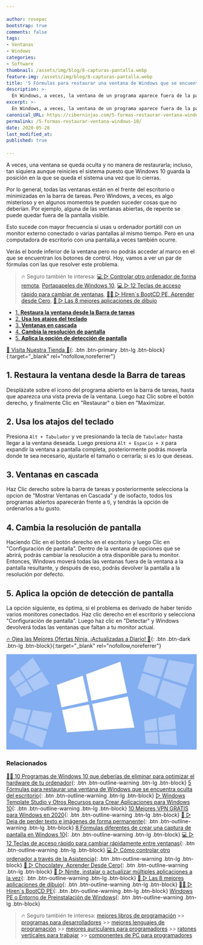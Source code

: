 ```yaml
---

author: rosepac
bootstrap: true
comments: false
tags:
- Ventanas
- Windows
categories:
- Software
thumbnail: /assets/img/blog/8-capturas-pantalla.webp
feature-img: /assets/img/blog/8-capturas-pantalla.webp
title: '5 Fórmulas para restaurar una ventana de Windows que se encuentra oculta del escritorio'
description: >-
  En Windows, a veces, la ventana de un programa aparece fuera de la pantalla y el mouse no es capaz de alcanzarla; aquí tienes las 5 mejores formas de restaurar una ventana al área visible.
excerpt: >-
  En Windows, a veces, la ventana de un programa aparece fuera de la pantalla y el mouse no es capaz de alcanzarla; aquí tienes las 5 mejores formas de restaurar una ventana al área visible.
canonical_URL: https://ciberninjas.com/5-formas-restaurar-ventana-windows-10/
permalink: /5-formas-restaurar-ventana-windows-10/
date: 2020-05-28
last_modified_at: 
published: true

---
```


A veces, una ventana se queda oculta y no manera de restaurarla; incluso, tan siquiera aunque reinicies el sistema puesto que Windows 10 guarda la posición en la que se queda el sistema una vez que lo cierras.

Por lo general, todas las ventanas están en el frente del escritorio o minimizadas en la barra de tareas. Pero Windows, a veces, es algo misterioso y en algunos momentos te pueden suceder cosas que no deberían. Por ejemplo, alguna de las ventanas abiertas, de repente se puede quedar fuera de la pantalla visible.

Esto sucede con mayor frecuencia si usas u ordenador portátil con un monitor externo conectado o varias pantallas al mismo tiempo. Pero en una computadora de escritorio con una pantalla,a veces también ocurre.

Verás el borde inferior de la ventana pero no podrás acceder al marco en el que se encuentran los botones de control. Hoy, vamos a ver un par de fórmulas con las que resolver este problema.

> 🔥 Seguro también te interesa: [💻 ▷ Controlar otro ordenador de forma remota](/ayuda-control-remoto-windows-10/), [Portapapeles de Windows 10](/portapapeles-windows-10/), [💻 ▷ 12 Teclas de acceso rápido para cambiar de ventanas](/atajos-teclado-ventanas-windows-10/), [👩‍🔧 ▷ Hiren´s BootCD PE, Aprender desde Cero](/hirens-bootcd-pe/), [🥇 ▷ Las 8 mejores aplicaciones de dibujo](/mejor-software-dibujo-windows-android/)
- [1. **Restaura la ventana desde la Barra de tareas**](#1-restaura-la-ventana-desde-la-barra-de-tareas)
- [2. **Usa los atajos del teclado**](#2-usa-los-atajos-del-teclado)
- [3. **Ventanas en cascada**](#3-ventanas-en-cascada)
- [4. **Cambia la resolución de pantalla**](#4-cambia-la-resolución-de-pantalla)
- [5. **Aplica la opción de detección de pantalla**](#5-aplica-la-opción-de-detección-de-pantalla)

[🎁 Visita Nuestra Tienda 🎁](https://www.amazon.es/shop/cibercursos){: .btn .btn-primary .btn-lg .btn-block}{:target="_blank" rel="nofollow,noreferrer"}

## 1. **Restaura la ventana desde la Barra de tareas**

Desplázate sobre el icono del programa abierto en la barra de tareas, hasta que aparezca una vista previa de la ventana. Luego haz Clic sobre el botón derecho, y finalmente Clic en "Restaurar" o bien en "Maximizar.

## 2. **Usa los atajos del teclado**

Presiona `Alt + Tabulador` y ve presionando la tecla de `Tabulador` hasta llegar a la ventana deseada. Luego presiona `Alt + Espacio + X` para expandir la ventana a pantalla completa, posteriormente podrás moverla donde te sea necesario, ajustarle el tamaño o cerrarla; si es lo que deseas.

## 3. **Ventanas en cascada**

Haz Clic derecho sobre la barra de tareas y posteriormente selecciona la opcion de "Mostrar Ventanas en Cascada" y de isofacto, todos los programas abiertos aparecerán frente a ti, y tendrás la opción de ordenarlos a tu gusto.

## 4. **Cambia la resolución de pantalla**

Haciendo Clic en el botón derecho en el escritorio y luego Clic en "Configuración de pantalla". Dentro de la ventana de opciones que se abrirá, podrás cambiar la resolución a otra disponible para tu monitor.
Entonces, Windows moverá todas las ventanas fuera de la ventana a la pantalla resultante, y después de eso, podrás devolver la pantalla a la resolución por defecto.

## 5. **Aplica la opción de detección de pantalla**

La opción siguiente, es óptima, si el problema es derivado de haber tenido varios monitores conectados. Haz clic derecho en el escritorio y selecciona "Configuración de pantalla". Luego haz clic en "Detectar" y Windows devolverá todas las ventanas que faltan a tu monitor actual.

[🔥 Ojea las Mejores Ofertas Ninja, ¡Actualizadas a Diario! 🎁](https://www.amazon.es/shop/cibercursos){: .btn .btn-dark .btn-lg .btn-block}{:target="_blank" rel="nofollow,noreferrer"}

![En Windows, a veces, la ventana de un programa aparece fuera de la pantalla y el mouse no es capaz de alcanzarla; aquí tienes las 5 mejores formas de restaurar una ventana al área visible.](/assets/img/blog/8-capturas-pantalla.webp "En Windows, a veces, la ventana de un programa aparece fuera de la pantalla y el mouse no es capaz de alcanzarla; aquí tienes las 5 mejores formas de restaurar una ventana al área visible.")

### **Relacionados** <!-- omit in toc -->

[👨‍🔧 10 Programas de Windows 10 que deberías de eliminar para optimizar el hardware de tu ordenador](https://ciberninjas.com/10-programas-eliminar-windows-10/){: .btn .btn-outline-warning .btn-lg .btn-block}
[5 Fórmulas para restaurar una ventana de Windows que se encuentra oculta del escritorio](https://ciberninjas.com/5-formas-restaurar-ventana-windows-10/){: .btn .btn-outline-warning .btn-lg .btn-block}
[▷ Windows Template Studio y Otros Recursos para Crear Aplicaciones para Windows 10](https://ciberninjas.com/windows-template-studio-recursos-para-aplicaciones-con-xaml-net/){: .btn .btn-outline-warning .btn-lg .btn-block}
[10 Mejores VPN GRATIS para Windows en 2020](https://ciberninjas.com/mejores-vpn-windows/){: .btn .btn-outline-warning .btn-lg .btn-block}
[🥇 ▷ Deja de perder texto e imágenes de forma permanente](https://ciberninjas.com/cambio-r%C3%A1pido-entre-ventanas-windows-10/){: .btn .btn-outline-warning .btn-lg .btn-block}
[8 Fórmulas diferentes de crear una captura de pantalla en Windows 10](https://ciberninjas.com/capturas-pantalla-windows-10/){: .btn .btn-outline-warning .btn-lg .btn-block}
[💻 ▷ 12 Teclas de acceso rápido para cambiar rápidamente entre ventanas](https://ciberninjas.com/cambio-r%C3%A1pido-entre-ventanas-windows-10/){: .btn .btn-outline-warning .btn-lg .btn-block}
[💻 ▷ Cómo controlar otro ordenador a través de la Asistencia](https://ciberninjas.com/ayuda-control-remoto-windows-10/){: .btn .btn-outline-warning .btn-lg .btn-block}
[🍫 ▷ Chocolatey, Aprender Desde Cero](https://ciberninjas.com/chocolatey/){: .btn .btn-outline-warning .btn-lg .btn-block}
[🔨 ▷ Ninite, instalar o actualizar múltiples aplicaciones a la vez](https://ciberninjas.com/ninite/){: .btn .btn-outline-warning .btn-lg .btn-block}
[🥇 ▷ Las 8 mejores aplicaciones de dibujo](https://ciberninjas.com/mejor-software-dibujo-windows-android/){: .btn .btn-outline-warning .btn-lg .btn-block}
[👩‍🔧 ▷ Hiren´s BootCD PE](https://ciberninjas.com/hirens-bootcd-pe/){: .btn .btn-outline-warning .btn-lg .btn-block}
[Windows PE o Entorno de Preinstalación de Windows](https://ciberninjas.com/wiki/windows-pe){: .btn .btn-outline-warning .btn-lg .btn-block}

> 🔥 Seguro también te interesa: [mejores libros de programación](/programar/) >> [programas para desarrolladores](/mejores-sistemas-operativos-para-hackear/) >> [mejores lenguajes de programación](/15-mejores-lenguajes-programacion/) >> [mejores auriculares para programadores](/auriculares-dise%C3%B1o/) >> [ratones verticales para trabajar](/teclados-ratones-dise%C3%B1o/) >> [componentes de PC para programadores](/ordenadores-componentes/)